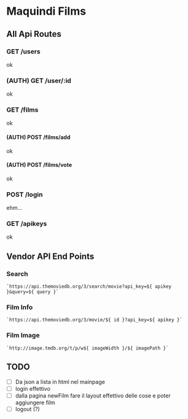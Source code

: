 # Maquindi Films

## All Api Routes

### GET /users

ok

### (AUTH) GET /user/:id

ok

### GET /films

ok

#### (AUTH) POST /films/add

ok

#### (AUTH) POST /films/vote

ok

### POST /login

ehm...

### GET /apikeys

ok

## Vendor API End Points

### Search

	`https://api.themoviedb.org/3/search/movie?api_key=${ apikey }&query=${ query }`

### Film Info

	`https://api.themoviedb.org/3/movie/${ id }?api_key=${ apikey }`

### Film Image

	`http://image.tmdb.org/t/p/w${ imageWidth }/${ imagePath }`

	

## TODO

- [ ] Da json a lista in html nel mainpage
- [ ] login effettivo
- [ ] dalla pagina newFilm fare il layout effettivo delle cose e poter aggiungere film
- [ ] logout (?)

